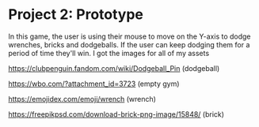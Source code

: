 # Project 2: Prototype

In this game, the user is using their mouse to move on the Y-axis to dodge wrenches, bricks and dodgeballs. If the user can keep dodging them for a period of time they'll win. I got the images for all of my assets

https://clubpenguin.fandom.com/wiki/Dodgeball_Pin (dodgeball)

https://wbo.com/?attachment_id=3723 (empty gym)

https://emojidex.com/emoji/wrench (wrench)

https://freepikpsd.com/download-brick-png-image/15848/ (brick)
